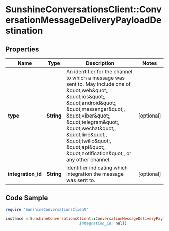# SunshineConversationsClient::ConversationMessageDeliveryPayloadDestination

## Properties

Name | Type | Description | Notes
------------ | ------------- | ------------- | -------------
**type** | **String** | An identifier for the channel to which a message was sent to. May include one of \&quot;web\&quot;, \&quot;ios\&quot;, \&quot;android\&quot;, \&quot;messenger\&quot;, \&quot;viber\&quot;, \&quot;telegram\&quot;, \&quot;wechat\&quot;, \&quot;line\&quot;, \&quot;twilio\&quot;, \&quot;api\&quot;, \&quot;notification\&quot;, or any other channel. | [optional] 
**integration_id** | **String** | Identifier indicating which integration the message was sent to. | [optional] 

## Code Sample

```ruby
require 'SunshineConversationsClient'

instance = SunshineConversationsClient::ConversationMessageDeliveryPayloadDestination.new(type: null,
                                 integration_id: null)
```


